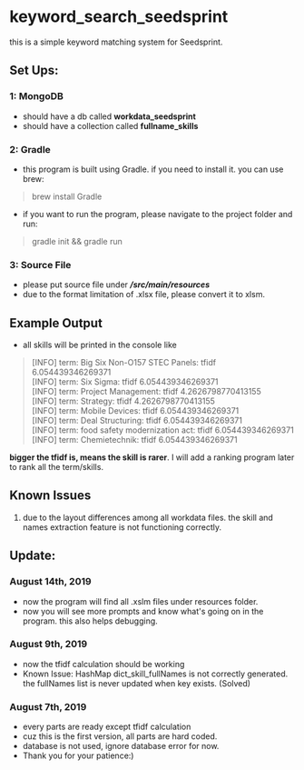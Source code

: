 # keyword_search_seedsprint
this is a simple keyword matching system for Seedsprint. 

## Set Ups:
### 1: MongoDB
- should have a db called **workdata_seedsprint** 
- should have a collection called **fullname_skills** 

### 2: Gradle
- this program is built using Gradle. if you need to install it. you can use brew:
> brew install Gradle <br>
- if you want to run the program, please navigate to the project folder and run:
> gradle init && gradle run

### 3: Source File
- please put source file under ***/src/main/resources*** 
- due to the format limitation of .xlsx file, please convert it to xlsm. 

## Example Output
- all skills will be printed in the console like

> [INFO] term: Big Six Non-O157 STEC Panels: tfidf 6.054439346269371 <br>
> [INFO] term: Six Sigma: tfidf 6.054439346269371 <br>
> [INFO] term: Project Management: tfidf 4.2626798770413155 <br>
> [INFO] term: Strategy: tfidf 4.2626798770413155 <br>
> [INFO] term: Mobile Devices: tfidf 6.054439346269371 <br>
> [INFO] term: Deal Structuring: tfidf 6.054439346269371 <br>
> [INFO] term: food safety modernization act: tfidf 6.054439346269371 <br>
> [INFO] term: Chemietechnik: tfidf 6.054439346269371 <br>

**bigger the tfidf is, means the skill is rarer**. I will add a ranking program later to rank all the term/skills.

## Known Issues
1. due to the layout differences among all workdata files. the skill and names extraction feature is not functioning correctly.

## Update:
### August 14th, 2019
- now the program will find all .xslm files under resources folder.
- now you will see more prompts and know what's going on in the program. this also helps debugging.

### August 9th, 2019
- now the tfidf calculation should be working
- Known Issue: HashMap dict_skill_fullNames is not correctly generated. the fullNames list is never updated when key exists. (Solved)

### August 7th, 2019
- every parts are ready except tfidf calculation 
- cuz this is the first version, all parts are hard coded. 
- database is not used, ignore database error for now.
- Thank you for your patience:)
